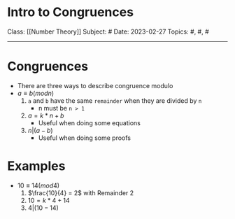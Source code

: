 # Intro to Congruences
Class: [[Number Theory]]
Subject: #
Date: 2023-02-27
Topics: #, #, # 

---

# Congruences 

- There are three ways to describe congruence modulo 
-  $a \equiv b (mod n)$
	1. `a` and `b` have the same `remainder` when they are divided by `n`
		- n must be `n > 1`
	2.  $a = k*n + b$
		- Useful when doing some equations
	3. $n | (a-b)$
		- Useful when doing some proofs

# Examples

-  $10 \equiv 14 (mod 4)$
	1. $\frac{10}{4} = 2$ with Remainder 2
	2. $10 = k*4 + 14$
	3. $4 |      (10 -14)$
